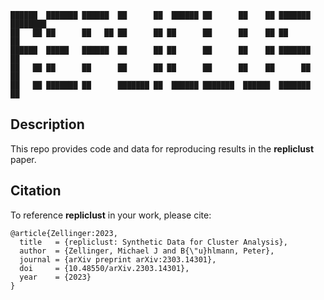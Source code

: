     ██████  ███████ ██████  ██      ██  ██████ ██      ██    ██ ███████ ████████ 
    ██   ██ ██      ██   ██ ██      ██ ██      ██      ██    ██ ██         ██    
    ██████  █████   ██████  ██      ██ ██      ██      ██    ██ ███████    ██    
    ██   ██ ██      ██      ██      ██ ██      ██      ██    ██      ██    ██    
    ██   ██ ███████ ██      ███████ ██  ██████ ███████  ██████  ███████    ██    
                                                                                 
                                                                              
              
## Description

This repo provides code and data for reproducing results in the **repliclust** paper.

## Citation

To reference **repliclust** in your work, please cite:
```
@article{Zellinger:2023,
  title   = {repliclust: Synthetic Data for Cluster Analysis},
  author  = {Zellinger, Michael J and B{\"u}hlmann, Peter},
  journal = {arXiv preprint arXiv:2303.14301},
  doi     = {10.48550/arXiv.2303.14301},
  year    = {2023}
}
```
